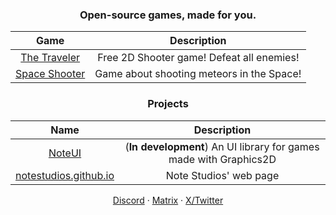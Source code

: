 <!-- <img align="center" src="/repo/banners/notestudios.png"> -->
<div align="center">
  
### Open-source games, made for you.

</div>

<div align="center">
  
| Game | Description |
| :-: | :-: |
| [The Traveler](https://github.com/notestudios/TheTraveler) | Free 2D Shooter game! Defeat all enemies! |
| [Space Shooter](https://github.com/notestudios/SpaceShooter) | Game about shooting meteors in the Space! |

</div>

<div align="center">

### Projects

| Name | Description |
| :-: | :-: |
| [NoteUI](https://github.com/notestudios/noteui) | (**In development**) An UI library for games made with Graphics2D |
| [notestudios.github.io](https://github.com/notestudios/notestudios.hithub.io) | Note Studios' web page |


</div>

<p align="center">
  <a href="https://discord.com/users/568589231954591749">Discord</a> · 
  <a href="https://matrix.to/#/@retrozinndev:matrix.org">Matrix</a> · 
  <a href="https://x.com/@retrozinndev">X/Twitter</a>
</p>
